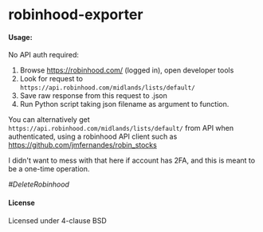 # robinhood-exporter

#### Usage:

No API auth required:
1. Browse https://robinhood.com/ (logged in), open developer tools
2. Look for request to `https://api.robinhood.com/midlands/lists/default/`
3. Save raw response from this request to .json
4. Run Python script taking json filename as argument to function.

You can alternatively get `https://api.robinhood.com/midlands/lists/default/`
from API when authenticated, using a robinhood API client such as https://github.com/jmfernandes/robin_stocks

I didn't want to mess with that here if account has 2FA, and this is meant to be a one-time operation.

_#DeleteRobinhood_

#### License

Licensed under 4-clause BSD
